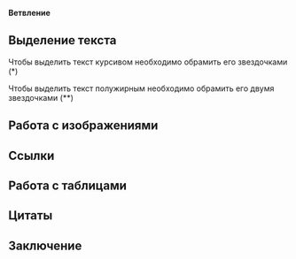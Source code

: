 **Ветвление**

## Выделение текста

Чтобы выделить текст курсивом необходимо обрамить его звездочками (*)

Чтобы выделить текст полужирным необходимо обрамить его двумя звездочками (**)

## Работа с изображениями

## Ссылки

## Работа с таблицами

## Цитаты

## Заключение